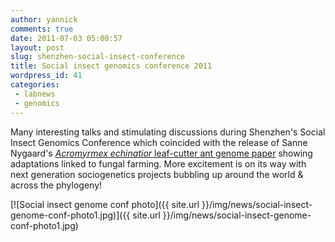 ```yaml
---
author: yannick
comments: true
date: 2011-07-03 05:00:57
layout: post
slug: shenzhen-social-insect-conference
title: Social insect genomics conference 2011
wordpress_id: 41
categories:
 - labnews
 - genomics
---
```


Many interesting talks and stimulating discussions during Shenzhen's Social Insect Genomics Conference which coincided with the release of Sanne Nygaard's [_Acromyrmex echinatior_ leaf-cutter ant genome paper](http://www.genome.org/cgi/doi/10.1101/gr.121392.111) showing adaptations linked to fungal farming. More excitement is on its way with next generation sociogenetics projects bubbling up around the world & across the phylogeny!




[![Social insect genome conf photo]({{ site.url }}/img/news/social-insect-genome-conf-photo1.jpg)]({{ site.url }}/img/news/social-insect-genome-conf-photo1.jpg)
